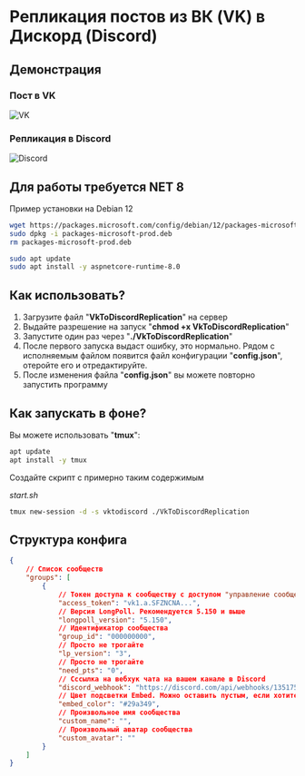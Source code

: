 # Репликация постов из ВК (VK) в Дискорд (Discord)

## Демонстрация

### Пост в VK

![VK](https://i.imgur.com/10sNlzb.png|width=100)

### Репликация в Discord

![Discord](https://i.imgur.com/Uxenbuf.png|width=100)

## Для работы требуется NET 8

Пример установки на Debian 12

```bash
wget https://packages.microsoft.com/config/debian/12/packages-microsoft-prod.deb -O packages-microsoft-prod.deb
sudo dpkg -i packages-microsoft-prod.deb
rm packages-microsoft-prod.deb
```

```bash
sudo apt update
sudo apt install -y aspnetcore-runtime-8.0
```

## Как использовать?

1. Загрузите файл "**VkToDiscordReplication**" на сервер
2. Выдайте разрешение на запуск "**chmod +x VkToDiscordReplication**"
3. Запустите один раз через "**./VkToDiscordReplication**"
4. После первого запуска выдаст ошибку, это нормально. Рядом с исполняемым файлом появится файл конфигурации "**config.json**", отеройте его и отредактируйте.
5. После изменения файла "**config.json**" вы можете повторно запустить программу

## Как запускать в фоне?

Вы можете использовать "**tmux**":

```bash
apt update
apt install -y tmux
```

Создайте скрипт с примерно таким содержимым

*start.sh*
```bash
tmux new-session -d -s vktodiscord ./VkToDiscordReplication
```

## Структура конфига

```json
{
    // Список сообществ
    "groups": [
        {
            // Токен доступа к сообществу с доступом "управление сообществом" и "стена сообщества"
            "access_token": "vk1.a.SFZNCNA...",
            // Версия LongPoll. Рекомендуется 5.150 и выше
            "longpoll_version": "5.150",
            // Идентификатор сообщества
            "group_id": "000000000",
            // Просто не трогайте
            "lp_version": "3",
            // Просто не трогайте
            "need_pts": "0",
            // Сссылка на вебхук чата на вашем канале в Discord
            "discord_webhook": "https://discord.com/api/webhooks/1351754328577496/SHHVBAS...",
            // Цвет подсветки Embed. Можно оставить пустым, если хотите использовать стандратный
            "embed_color": "#29a349",
            // Произвольное имя сообщества
            "custom_name": "",
            // Произвольный аватар сообщества
            "custom_avatar": ""
        }
    ]
}
```